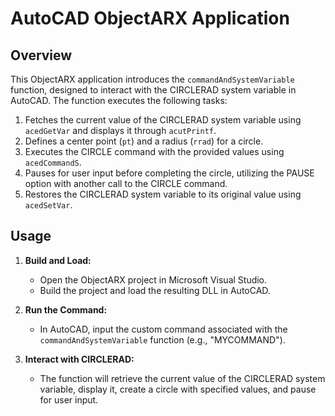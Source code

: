 # AutoCAD ObjectARX Application

## Overview

This ObjectARX application introduces the `commandAndSystemVariable` function, designed to interact with the CIRCLERAD system variable in AutoCAD. The function executes the following tasks:

1. Fetches the current value of the CIRCLERAD system variable using `acedGetVar` and displays it through `acutPrintf`.
2. Defines a center point (`pt`) and a radius (`rrad`) for a circle.
3. Executes the CIRCLE command with the provided values using `acedCommandS`.
4. Pauses for user input before completing the circle, utilizing the PAUSE option with another call to the CIRCLE command.
5. Restores the CIRCLERAD system variable to its original value using `acedSetVar`.

## Usage

1. **Build and Load:**
   - Open the ObjectARX project in Microsoft Visual Studio.
   - Build the project and load the resulting DLL in AutoCAD.

2. **Run the Command:**
   - In AutoCAD, input the custom command associated with the `commandAndSystemVariable` function (e.g., "MYCOMMAND").

3. **Interact with CIRCLERAD:**
   - The function will retrieve the current value of the CIRCLERAD system variable, display it, create a circle with specified values, and pause for user input.